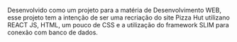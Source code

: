 Desenvolvido como um projeto para a matéria de Desenvolvimento WEB, esse projeto tem a intenção de ser uma recriação do site Pizza Hut utilizano REACT JS, HTML, um pouco de CSS e a utilização do framework SLIM para conexão com banco de dados.
